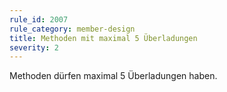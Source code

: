 ```yaml
---
rule_id: 2007
rule_category: member-design
title: Methoden mit maximal 5 Überladungen
severity: 2
---
```

Methoden dürfen maximal 5 Überladungen haben.

